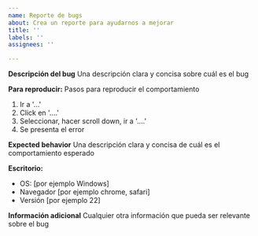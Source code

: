 ```yaml
---
name: Reporte de bugs
about: Crea un reporte para ayudarnos a mejorar
title: ''
labels: ''
assignees: ''

---
```


**Descripción del bug**
Una descripción clara y concisa sobre cuál es el bug

**Para reproducir:**
Pasos para reproducir el comportamiento
1. Ir a '...'
2. Click en '....'
3. Seleccionar, hacer scroll down, ir a '....'
4. Se presenta el error

**Expected behavior**
Una descripción clara y concisa de cuál es el comportamiento esperado

**Escritorio:**
 - OS: [por ejemplo Windows]
 - Navegador [por ejemplo chrome, safari]
 - Versión [por ejemplo 22]

**Información adicional**
Cualquier otra información que pueda ser relevante sobre el bug
